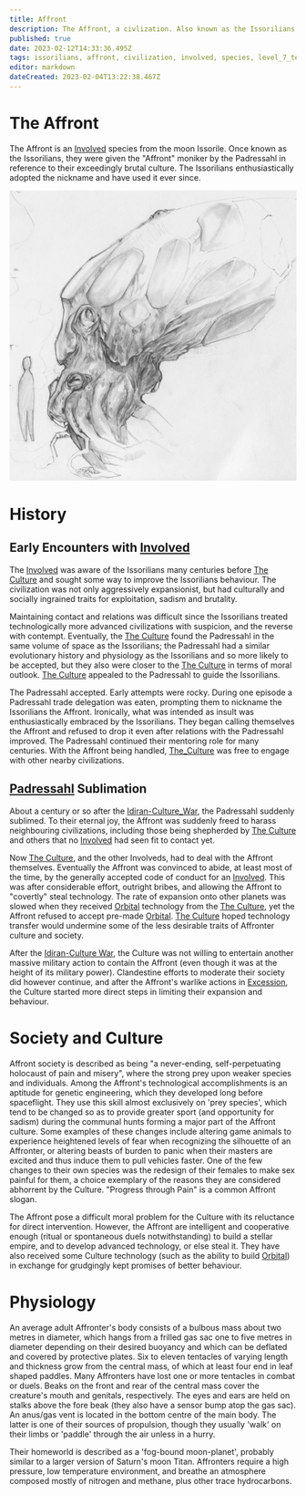 ```yaml
---
title: Affront
description: The Affront, a civlization. Also known as the Issorilians
published: true
date: 2023-02-12T14:33:36.495Z
tags: issorilians, affront, civilization, involved, species, level_7_tech
editor: markdown
dateCreated: 2023-02-04T13:22:38.467Z
---
```


# The Affront
The Affront is an [Involved](/Involved) species from the moon Issorile. Once known as the Issorilians, they were given the "Affront" moniker by the Padressahl in reference to their exceedingly brutal culture. The Issorilians enthusiastically adopted the nickname and have used it ever since. 

![affront_by_velbette_d21xzsk-fullview.jpg](/affront_by_velbette_d21xzsk-fullview.jpg)

# History
## Early Encounters with [Involved](/Involved)
The [Involved](/Involved) was aware of the Issorilians many centuries before [The Culture](/The_Culture) and sought some way to improve the Issorilians behaviour. The civilization was not only aggressively expansionist, but had culturally and socially ingrained traits for exploitation, sadism and brutality.

Maintaining contact and relations was difficult since the Issorilians treated technologically more advanced civilizations with suspicion, and the reverse with contempt. Eventually, the [The Culture](/The_Culture) found the Padressahl in the same volume of space as the Issorilians; the Padressahl had a similar evolutionary history and physiology as the Issorilians and so more likely to be accepted, but they also were closer to the [The Culture](/The_Culture) in terms of moral outlook. [The Culture](/The_Culture) appealed to the Padressahl to guide the Issorilians.

The Padressahl accepted. Early attempts were rocky. During one episode a Padressahl trade delegation was eaten, prompting them to nickname the Issorilians the Affront. Ironically, what was intended as insult was enthusiastically embraced by the Issorilians. They began calling themselves the Affront and refused to drop it even after relations with the Padressahl improved. The Padressahl continued their mentoring role for many centuries. With the Affront being handled, [The_Culture](/The_Culture) was free to engage with other nearby civilizations.

## [Padressahl](/Padressahl) Sublimation
About a century or so after the [Idiran-Culture_War](/Idiran-Culture_War), the Padressahl suddenly sublimed. To their eternal joy, the Affront was suddenly freed to harass neighbouring civilizations, including those being shepherded by [The Culture](/The_Culture) and others that no [Involved](/Involved) had seen fit to contact yet.

Now [The Culture](/The_Culture), and the other Involveds, had to deal with the Affront themselves. Eventually the Affront was convinced to abide, at least most of the time, by the generally accepted code of conduct for an [Involved](/Involved). This was after considerable effort, outright bribes, and allowing the Affront to "covertly" steal technology. The rate of expansion onto other planets was slowed when they received [Orbital](/Orbital) technology from the [The Culture](/The_Culture), yet the Affront refused to accept pre-made [Orbital](/Orbital). [The Culture](/The_Culture) hoped technology transfer would undermine some of the less desirable traits of Affronter culture and society.

After the [Idiran-Culture War](/Idiran-Culture_War), the Culture was not willing to entertain another massive military action to contain the Affront (even though it was at the height of its military power). Clandestine efforts to moderate their society did however continue, and after the Affront's warlike actions in [Excession](/Excession), the Culture started more direct steps in limiting their expansion and behaviour. 


# Society and Culture
Affront society is described as being "a never-ending, self-perpetuating holocaust of pain and misery", where the strong prey upon weaker species and individuals. Among the Affront's technological accomplishments is an aptitude for genetic engineering, which they developed long before spaceflight. They use this skill almost exclusively on 'prey species', which tend to be changed so as to provide greater sport (and opportunity for sadism) during the communal hunts forming a major part of the Affront culture. Some examples of these changes include altering game animals to experience heightened levels of fear when recognizing the silhouette of an Affronter, or altering beasts of burden to panic when their masters are excited and thus induce them to pull vehicles faster. One of the few changes to their own species was the redesign of their females to make sex painful for them, a choice exemplary of the reasons they are considered abhorrent by the Culture. "Progress through Pain" is a common Affront slogan.

The Affront pose a difficult moral problem for the Culture with its reluctance for direct intervention. However, the Affront are intelligent and cooperative enough (ritual or spontaneous duels notwithstanding) to build a stellar empire, and to develop advanced technology, or else steal it. They have also received some Culture technology (such as the ability to build [Orbital](/Orbital)) in exchange for grudgingly kept promises of better behaviour. 


# Physiology
An average adult Affronter's body consists of a bulbous mass about two metres in diameter, which hangs from a frilled gas sac one to five metres in diameter depending on their desired buoyancy and which can be deflated and covered by protective plates. Six to eleven tentacles of varying length and thickness grow from the central mass, of which at least four end in leaf shaped paddles. Many Affronters have lost one or more tentacles in combat or duels. Beaks on the front and rear of the central mass cover the creature's mouth and genitals, respectively. The eyes and ears are held on stalks above the fore beak (they also have a sensor bump atop the gas sac). An anus/gas vent is located in the bottom centre of the main body. The latter is one of their sources of propulsion, though they usually 'walk' on their limbs or 'paddle' through the air unless in a hurry.

Their homeworld is described as a 'fog-bound moon-planet', probably similar to a larger version of Saturn's moon Titan. Affronters require a high pressure, low temperature environment, and breathe an atmosphere composed mostly of nitrogen and methane, plus other trace hydrocarbons.